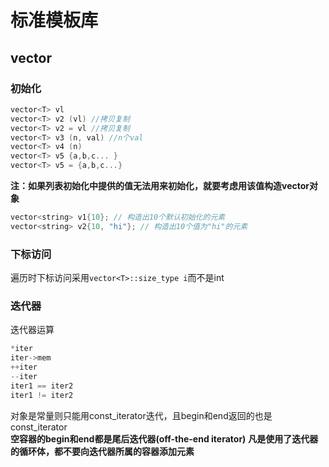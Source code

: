 # 标准模板库
## vector
### 初始化
```C
vector<T> vl
vector<T> v2 (vl) //拷贝复制
vector<T> v2 = vl //拷贝复制
vector<T> v3 (n, val) //n个val
vector<T> v4 (n)
vector<T> v5 {a,b,c... }
vector<T> v5 = {a,b,c...}
```
**注：如果列表初始化中提供的值无法用来初始化，就要考虑用该值构造vector对象**
```C
vector<string> v1{10}; // 构造出10个默认初始化的元素
vector<string> v2{10, "hi"}; // 构造出10个值为"hi"的元素
```
### 下标访问
遍历时下标访问采用`vector<T>::size_type i`而不是int
### 迭代器
迭代器运算
```C
*iter
iter->mem
++iter
--iter
iter1 == iter2
iter1 != iter2
```
对象是常量则只能用const_iterator迭代，且begin和end返回的也是const_iterator  
**空容器的begin和end都是尾后迭代器(off-the-end iterator)**
**凡是使用了迭代器的循环体，都不要向迭代器所属的容器添加元素**